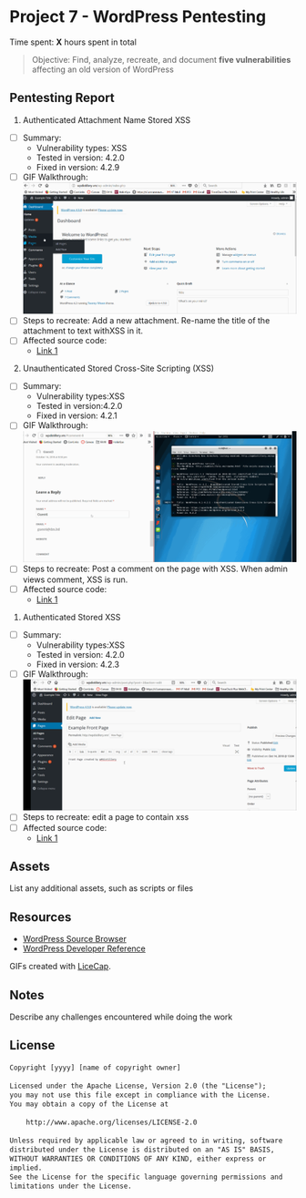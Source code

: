 # Project 7 - WordPress Pentesting

Time spent: **X** hours spent in total

> Objective: Find, analyze, recreate, and document **five vulnerabilities** affecting an old version of WordPress

## Pentesting Report

1. Authenticated Attachment Name Stored XSS
  - [ ] Summary: 
    - Vulnerability types: XSS
    - Tested in version: 4.2.0
    - Fixed in version: 4.2.9
  - [ ] GIF Walkthrough: <img src="successful_exploit_1.gif" width="800">
  - [ ] Steps to recreate: Add a new attachment. Re-name the title of the attachment to text withXSS in it.
  - [ ] Affected source code:
    - [Link 1](https://github.com/WordPress/WordPress/commit/4372cdf45d0f49c74bbd4d60db7281de83e32648)
2. Unauthenticated Stored Cross-Site Scripting (XSS)
  - [ ] Summary: 
    - Vulnerability types:XSS
    - Tested in version:4.2.0
    - Fixed in version: 4.2.1
  - [ ] GIF Walkthrough: <img src="successful_exploit_2.gif" width="800">
  - [ ] Steps to recreate: Post a comment on the page with XSS. When admin views comment, XSS is run.
  - [ ] Affected source code:
    - [Link 1](https://wpvulndb.com/vulnerabilities/7945)
1. Authenticated Stored XSS
  - [ ] Summary: 
    - Vulnerability types:XSS
    - Tested in version: 4.2.0
    - Fixed in version: 4.2.3
  - [ ] GIF Walkthrough: <img src="successful_exploit_3.gif" width="800">
  - [ ] Steps to recreate: edit a page to contain xss
  - [ ] Affected source code:
    - [Link 1](https://wpvulndb.com/vulnerabilities/8111)

## Assets

List any additional assets, such as scripts or files

## Resources

- [WordPress Source Browser](https://core.trac.wordpress.org/browser/)
- [WordPress Developer Reference](https://developer.wordpress.org/reference/)

GIFs created with [LiceCap](http://www.cockos.com/licecap/).

## Notes

Describe any challenges encountered while doing the work

## License

    Copyright [yyyy] [name of copyright owner]

    Licensed under the Apache License, Version 2.0 (the "License");
    you may not use this file except in compliance with the License.
    You may obtain a copy of the License at

        http://www.apache.org/licenses/LICENSE-2.0

    Unless required by applicable law or agreed to in writing, software
    distributed under the License is distributed on an "AS IS" BASIS,
    WITHOUT WARRANTIES OR CONDITIONS OF ANY KIND, either express or implied.
    See the License for the specific language governing permissions and
    limitations under the License.
